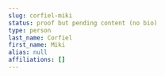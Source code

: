 ```yaml
---
slug: corfiel-miki
status: proof but pending content (no bio)
type: person
last_name: Corfiel
first_name: Miki
alias: null
affiliations: []
---
```



